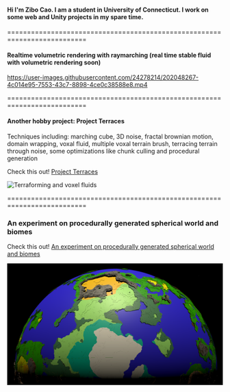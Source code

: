 #### Hi I'm Zibo Cao. I am a student in University of Connecticut. I work on some web and Unity projects in my spare time.

==========================================================================

#### Realtime volumetric rendering with raymarching (real time stable fluid with volumetric rendering soon) ####
https://user-images.githubusercontent.com/24278214/202048267-4c014e95-7553-43c7-8898-4ce0c38588e8.mp4

==========================================================================

#### Another hobby project: Project Terraces ####

Techniques including: marching cube, 3D noise, fractal brownian motion, domain wrapping, voxal fluid, multiple voxal terrain brush, terracing terrain through noise, some optimizations like chunk culling and procedural generation 

Check this out! <a href = https://github.com/FzComet206/Project-Terraces>
  Project Terraces
</a>

![Terraforming and voxel fluids](Images/Realm.png)

==========================================================================

### An experiment on procedurally generated spherical world and biomes ###
Check this out! <a href = https://github.com/FzComet206/Spherical-World-Generation/blob/master/README.md>
An experiment on procedurally generated spherical world and biomes
</a>

![A planet](Images/World.png)
